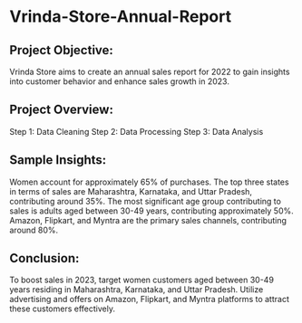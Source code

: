 # Vrinda-Store-Annual-Report

## Project Objective:
Vrinda Store aims to create an annual sales report for 2022 to gain insights into customer behavior and enhance sales growth in 2023.

## Project Overview:

Step 1: Data Cleaning
Step 2: Data Processing
Step 3: Data Analysis

## Sample Insights:
Women account for approximately 65% of purchases.
The top three states in terms of sales are Maharashtra, Karnataka, and Uttar Pradesh, contributing around 35%.
The most significant age group contributing to sales is adults aged between 30-49 years, contributing approximately 50%.
Amazon, Flipkart, and Myntra are the primary sales channels, contributing around 80%.

## Conclusion:
To boost sales in 2023, target women customers aged between 30-49 years residing in Maharashtra, Karnataka, and Uttar Pradesh. Utilize advertising and offers on Amazon, Flipkart, and Myntra platforms to attract these customers effectively.

